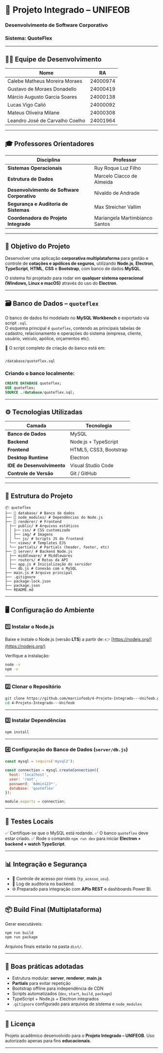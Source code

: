 
# 🧩 Projeto Integrado – UNIFEOB  
### Desenvolvimento de Software Corporativo  
### Sistema: **QuoteFlex**

---

## 👨‍💻 Equipe de Desenvolvimento

| Nome | RA |
|------|----|
| Calebe Matheus Moreira Moraes | 24000974 |
| Gustavo de Moraes Donadello | 24000419 |
| Márcio Augusto Garcia Soares | 24000138 |
| Lucas Vigo Calió | 24000092 |
| Mateus Oliveira Milane | 24000308 |
| Leandro José de Carvalho Coelho | 24001964 |

---

## 🎓 Professores Orientadores

| Disciplina | Professor |
|-------------|------------|
| **Sistemas Operacionais** | Ruy Roque Luz Filho |
| **Estrutura de Dados** | Marcelo Ciacco de Almeida |
| **Desenvolvimento de Software Corporativo** | Nivaldo de Andrade |
| **Segurança e Auditoria de Sistemas** | Max Streicher Vallim |
| **Coordenadora do Projeto Integrado** | Mariangela Martimbianco Santos |

---

## 🧠 Objetivo do Projeto

Desenvolver uma aplicação **corporativa multiplataforma** para gestão e controle de **cotações e apólices de seguros**, utilizando **Node.js**, **Electron**, **TypeScript**, **HTML**, **CSS** e **Bootstrap**, com banco de dados **MySQL**.

O sistema foi projetado para rodar em **qualquer sistema operacional (Windows, Linux e macOS)** através do uso do **Electron**.

---

## 🗃️ Banco de Dados – `quoteflex`

O banco de dados foi modelado no **MySQL Workbench** e exportado via script `.sql`.  
O esquema principal é `quoteflex`, contendo as principais tabelas de cadastro, relacionamento e operações do sistema (empresa, cliente, usuário, veículo, apólice, orçamentos etc).

📄 O script completo de criação do banco está em:

```

/database/quoteflex.sql

````

### Criando o banco localmente:

```sql
CREATE DATABASE quoteflex;
USE quoteflex;
SOURCE ./database/quoteflex.sql;
````

---

## ⚙️ Tecnologias Utilizadas

| Camada                     | Tecnologia             |
| -------------------------- | ---------------------- |
| **Banco de Dados**         | MySQL                  |
| **Backend**                | Node.js + TypeScript   |
| **Frontend**               | HTML5, CSS3, Bootstrap |
| **Desktop Runtime**        | Electron               |
| **IDE de Desenvolvimento** | Visual Studio Code     |
| **Controle de Versão**     | Git / GitHub           |

---

## 🧩 Estrutura do Projeto

```
📦 quoteflex
├── 📁 database/ # Banco de dados
├── 📁 node_modules/ # Dependências do Node.js
├── 📁 renderer/ # Frontend
│ ├── public/ # Arquivos estáticos
│ │ ├── css/ # CSS customizado
│ │ ├── img/ # Imagens
│ │ └── js/ # Scripts JS do frontend
│ └── views/ # Templates EJS
│ └── partials/ # Partials (header, footer, etc)
├── 📁 server/ # Backend Node.js
│ ├── middleware/ # Middlewares
│ ├── routers/ # Rotas da API
│ ├── app.js # Inicialização do servidor
│ └── db.js # Conexão com o MySQL
├── main.js # Arquivo principal
├── .gitignore
├── package-lock.json
├── package.json
└── README.md
```

---

## 🖥️ Configuração do Ambiente

### 1️⃣ Instalar o Node.js

Baixe e instale o Node.js (versão **LTS**) a partir de:
👉 [https://nodejs.org/](https://nodejs.org/)

Verifique a instalação:

```bash
node -v
npm -v
```

---

### 2️⃣ Clonar o Repositório

```bash
git clone https://github.com/marciofeob/4-Projeto-Integrado---Unifeob.git
cd 4-Projeto-Integrado---Unifeob
```

---

### 3️⃣ Instalar Dependências

```bash
npm install
```

---

### 4️⃣ Configuração do Banco de Dados (`server/db.js`)

```javascript
const mysql = require('mysql2');

const connection = mysql.createConnection({
  host: 'localhost',
  user: 'root',
  password: 'Admin123*',
  database: 'quoteflex'
});

module.exports = connection;
```

---

## 🧪 Testes Locais

✅ Certifique-se que o MySQL está rodando.
✅ O banco `quoteflex` deve estar criado.
✅ Rode o comando `npm run dev` para iniciar **Electron + backend + watch TypeScript**.

---

## 📊 Integração e Segurança

* 🔐 Controle de acesso por níveis (`tp_acesso_usu`).
* 🧾 Log de auditoria no backend.
* 🌐 Preparado para integração com **APIs REST** e dashboards Power BI.

---

## 📦 Build Final (Multiplataforma)

Gerar executáveis:

```bash
npm run build
npm run package
```

Arquivos finais estarão na pasta `dist/`.

---

## 📝 Boas práticas adotadas

* Estrutura modular: **server**, **renderer**, **main.js**
* **Partials** para evitar repetição
* Bootstrap offline para independência de CDN
* Scripts automatizados (`dev`, `start`, `build`, `package`)
* TypeScript + Node.js + Electron integrados
* `.gitignore` configurado para arquivos de sistema e `node_modules`

---

## 🧾 Licença

Projeto acadêmico desenvolvido para o **Projeto Integrado – UNIFEOB**.
Uso autorizado apenas para fins **educacionais**.

---

